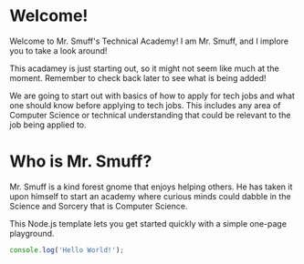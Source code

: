 # Welcome!

Welcome to Mr. Smuff's Technical Academy! I am Mr. Smuff, and I implore you to take a look around! 

This acadamey is just starting out, so it might not seem like much at the moment. Remember to check
back later to see what is being added! 

We are going to start out with basics of how to apply for tech jobs and what one should know before
applying to tech jobs. This includes any area of Computer Science or technical understanding that 
could be relevant to the job being applied to. 

# Who is Mr. Smuff?

Mr. Smuff is a kind forest gnome that enjoys helping others. He has taken it upon himself to start an
academy where curious minds could dabble in the Science and Sorcery that is Computer Science. 


This Node.js template lets you get started quickly with a simple one-page playground.

```javascript runnable
console.log('Hello World!');
```

<!-- # Advanced usage

If you want a more complex example (external libraries, viewers...), use the [Advanced Node.js template](https://tech.io/select-repo/442) -->
